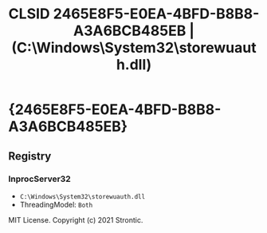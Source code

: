 ﻿---
title: "CLSID 2465E8F5-E0EA-4BFD-B8B8-A3A6BCB485EB | (C:\\Windows\\System32\\storewuauth.dll)"
excerpt: What is COM-Object CLSID 2465E8F5-E0EA-4BFD-B8B8-A3A6BCB485EB?
---

# {2465E8F5-E0EA-4BFD-B8B8-A3A6BCB485EB}


## Registry


### InprocServer32

* `C:\Windows\System32\storewuauth.dll`
* ThreadingModel: `Both`

MIT License. Copyright (c) 2021 Strontic.


